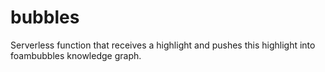 # bubbles

Serverless function that receives a highlight and pushes this highlight into foambubbles knowledge graph.
